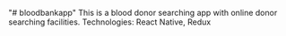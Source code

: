 "# bloodbankapp" 
This is a blood donor searching app with online donor searching facilities.
Technologies: React Native, Redux
